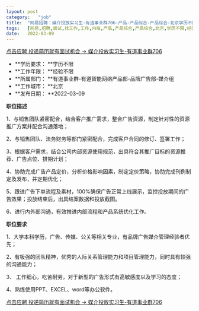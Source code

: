```yaml
---
layout:	post
category:	"job"
title:	"网易招聘：媒介投放实习生-有道事业群706-产品-产品综合-产品综合-北京学历不限经验不限"
tags:	[网易,招聘,面试,找工作,工作,内推,产品,产品综合,产品综合,北京,学历不限,经验不限]
date:	2022-03-09
---
```


[点击应聘 投递简历就有面试机会 ->  媒介投放实习生-有道事业群706](http://mobile.bole.netease.com/bole/boleDetail?id=38708&employeeId=346f03c3cda5f04c&key=all)



- **学历要求： **学历不限
- **工作年限： **经验不限
- **所属部门： **有道事业群-有道智能网络产品部-品牌广告部-媒介组
- **工作城市： **北京
- **发布日期： **2022-03-09



**职位描述**

1、与销售团队紧密配合，结合客户推广需求，整合广告资源，制定针对性的资源推广方案并配合沟通落地；

2、与销售团队、法务财务等部门紧密配合，完成客户合同的修订、签署工作；

3、根据客户需求，结合公司内部资源使用规范，出具符合其推广目标的资源推荐、广告点位、排期计划；

4、协助完成广告产品定价，分析价格影响因素，制定定价策略，协助完成刊例制定及发布，并定期优化；

5、跟进广告下单流程及素材，100%确保广告正常上线展示，监控投放期间的广告效果；投放结束后，出具结案数据和投放截图。

6、进行内外部沟通，有效推进内部流程和产品系统优化工作。



**职位要求**

1、大学本科学历，广告、传媒、公关等相关专业，有品牌广告媒介管理经验者优先； 

2、有极强的团队精神，优秀的人际关系管理能力和项目管理能力，同时具有较强的沟通能力； 

3、 工作细心，吃苦耐劳，对于新型的广告形式有高敏感度以及学习的态度； 

4、熟练使用PPT、EXCEL、word等办公软件。



[点击应聘 投递简历就有面试机会 ->  媒介投放实习生-有道事业群706](http://mobile.bole.netease.com/bole/boleDetail?id=38708&employeeId=346f03c3cda5f04c&key=all)